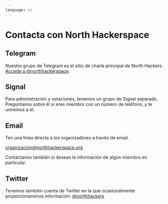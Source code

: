 ```yaml
---
language: es
---
```

# Contacta con North Hackerspace

## Telegram
Nuestro grupo de Telegram es el sitio de charla principal de North Hackers. [Accede a @northhackerspace](https://t.me/northhackerspace).

## Signal
Para administración y votaciones, tenemos un grupo de Signal separado. Pregúntanos sobre él si eres miembro con un número de teléfono, y te uniremos a él.

## Email
Ten una línea directa a los organizadores a través de email.

[organizacion@northhackerspace.org](mailto:organizacion@northhackerspace.org)

Contáctanos también si deseas la información de algún miembro en particular.

## Twitter
Tenemos también cuenta de Twitter en la que ocasionalmente proporcionaremos información: [@northhackers](https://twitter.com/northhackers)
